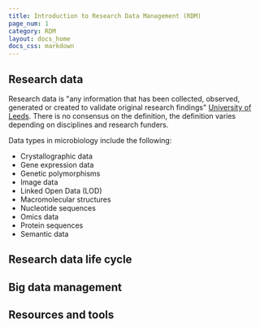 ```yaml
---
title: Introduction to Research Data Management (RDM)
page_num: 1
category: RDM
layout: docs_home
docs_css: markdown
---
```

## Research data
Research data is "any information that has been collected, observed, generated or created to validate original research findings" [University of Leeds](https://library.leeds.ac.uk/info/14062/research_data_management/61/research_data_management_explained). There is no consensus on the definition, the definition varies depending on disciplines and research funders. 

Data types in microbiology include the following:
* Crystallographic data
* Gene expression data
* Genetic polymorphisms
* Image data
* Linked Open Data (LOD)
* Macromolecular structures
* Nucleotide sequences
* Omics data
* Protein sequences
* Semantic data

## Research data life cycle

## Big data management

## Resources and tools
